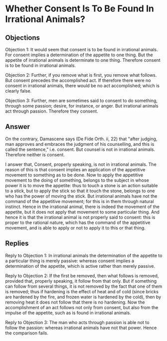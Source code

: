 # Whether Consent Is To Be Found In Irrational Animals?

## Objections

Objection 1: It would seem that consent is to be found in irrational animals. For consent implies a determination of the appetite to one thing. But the appetite of irrational animals is determinate to one thing. Therefore consent is to be found in irrational animals.

Objection 2: Further, if you remove what is first, you remove what follows. But consent precedes the accomplished act. If therefore there were no consent in irrational animals, there would be no act accomplished; which is clearly false.

Objection 3: Further, men are sometimes said to consent to do something, through some passion; desire, for instance, or anger. But irrational animals act through passion. Therefore they consent.

## Answer

On the contrary, Damascene says (De Fide Orth. ii, 22) that "after judging, man approves and embraces the judgment of his counselling, and this is called the sentence," i.e. consent. But counsel is not in irrational animals. Therefore neither is consent.

I answer that, Consent, properly speaking, is not in irrational animals. The reason of this is that consent implies an application of the appetitive movement to something as to be done. Now to apply the appetitive movement to the doing of something, belongs to the subject in whose power it is to move the appetite: thus to touch a stone is an action suitable to a stick, but to apply the stick so that it touch the stone, belongs to one who has the power of moving the stick. But irrational animals have not the command of the appetitive movement; for this is in them through natural instinct. Hence in the irrational animal, there is indeed the movement of the appetite, but it does not apply that movement to some particular thing. And hence it is that the irrational animal is not properly said to consent: this is proper to the rational nature, which has the command of the appetitive movement, and is able to apply or not to apply it to this or that thing.

## Replies

Reply to Objection 1: In irrational animals the determination of the appetite to a particular thing is merely passive: whereas consent implies a determination of the appetite, which is active rather than merely passive.

Reply to Objection 2: If the first be removed, then what follows is removed, provided that, properly speaking, it follow from that only. But if something can follow from several things, it is not removed by the fact that one of them is removed; thus if hardening is the effect of heat and of cold (since bricks are hardened by the fire, and frozen water is hardened by the cold), then by removing heat it does not follow that there is no hardening. Now the accomplishment of an act follows not only from consent, but also from the impulse of the appetite, such as is found in irrational animals.

Reply to Objection 3: The man who acts through passion is able not to follow the passion: whereas irrational animals have not that power. Hence the comparison fails.